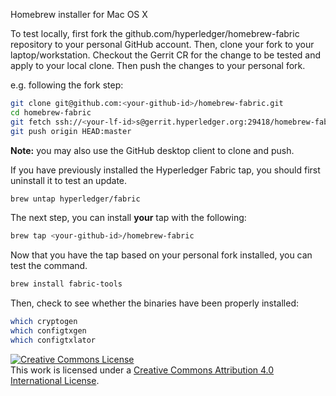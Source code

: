 Homebrew installer for Mac OS X

To test locally, first fork the github.com/hyperledger/homebrew-fabric
repository to your personal GitHub account. Then, clone your fork to your
laptop/workstation. Checkout the Gerrit CR for the change to be tested and
apply to your local clone. Then push the changes to your personal fork.

e.g. following the fork step:

```bash
git clone git@github.com:<your-github-id>/homebrew-fabric.git
cd homebrew-fabric
git fetch ssh://<your-lf-id>s@gerrit.hyperledger.org:29418/homebrew-fabric refs/changes/41/11241/5 && git checkout FETCH_HEAD
git push origin HEAD:master
```

**Note:** you may also use the GitHub desktop client to clone and push.

If you have previously installed the Hyperledger Fabric tap,
you should first uninstall it to test an update.

```bash
brew untap hyperledger/fabric
```

The next step, you can install **your** tap with the following:

```bash
brew tap <your-github-id>/homebrew-fabric
```

Now that you have the tap based on your personal fork installed, you can
test the command.

```bash
brew install fabric-tools
```

Then, check to see whether the binaries have been properly installed:

```bash
which cryptogen
which configtxgen
which configtxlator
```

<a rel="license" href="http://creativecommons.org/licenses/by/4.0/"><img alt="Creative Commons License" style="border-width:0" src="https://i.creativecommons.org/l/by/4.0/88x31.png" /></a><br />This work is licensed under a <a rel="license" href="http://creativecommons.org/licenses/by/4.0/">Creative Commons Attribution 4.0 International License</a>.
